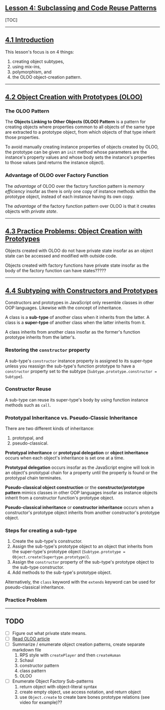 ## [Lesson 4: Subclassing and Code Reuse Patterns](https://launchschool.com/lessons/d5964d17/assignments)

[TOC]

---

## [4.1 Introduction](https://launchschool.com/lessons/d5964d17/assignments/b68dadcf)

This lesson's focus is on 4 things:

1. creating object subtypes,
2. using mix-ins,
3. polymorphism, and
4. the OLOO object-creation pattern.

---

## [4.2 Object Creation with Prototypes (OLOO)](https://launchschool.com/lessons/d5964d17/assignments/3db48c51)

### The OLOO Pattern

The **Objects Linking to Other Objects (OLOO) Pattern** is a pattern for creating objects where properties common to all objects of the same type are extracted to a prototype object, from which objects of that type inherit those properties.

To avoid manually creating instance properties of objects created by OLOO, the prototype can be given an `init` method whose parameters are the instance's property values and whose body sets the instance's properties to those values (and returns the instance object).

### Advantage of OLOO over Factory Function

The *advantage* of OLOO over the factory function pattern is *memory efficiency* insofar as there is only one copy of instance methods within the prototype object, instead of each instance having its own copy.

The *advantage* of the factory function pattern over OLOO is that it creates objects with *private state*.

---

## [4.3 Practice Problems: Object Creation with Prototypes](https://launchschool.com/lessons/d5964d17/assignments/02f965cb)

Objects created with OLOO do not have private state insofar as an object state can be accessed and modified with outside code.

Objects created with factory functions have private state insofar as the body of the factory function can have states?????

---

## [4.4 Subtyping with Constructors and Prototypes](https://launchschool.com/lessons/d5964d17/assignments/006358da)

Constructors and prototypes in JavaScript only resemble classes in other OOP languages. Likewise with the concept of inheritance.

A class is a **sub-type** of another class when it inherits from the latter. A class is a **super-type** of another class when the latter inherits from it.

A class inherits from another class insofar as the former's function prototype inherits from the latter's.

### Restoring the `constructor` property

A sub-type's `constructor` instance property is assigned to its super-type unless you reassign the sub-type's function prototype to have a `constructor` property set to the subtype (`Subtype.prototype.constructor = Subtype`).

### Constructor Reuse

A sub-type can reuse its super-type's body by using function instance methods such as `call`.

### Prototypal Inheritance vs. Pseudo-Classic Inheritance

There are two different kinds of inheritance:

1. prototypal, and
2. pseudo-classical.

**Prototypal inheritance** or **prototypal delegation** or **object inheritance** occurs when each object's inheritance is set one at a time.

**Prototypal delegation** occurs insofar as the JavaScript engine will look in an object's prototypal chain for a property until the property is found or the prototypal chain terminates.

**Pseudo-classical object construction** or the **constructor/prototype pattern** mimics classes in other OOP languages insofar as instance objects inherit from a constructor function's prototype object.

**Pseudo-classical inheritance** or **constructor inheritance** occurs when a constructor's prototype object inherits from another constructor's prototype object.

### Steps for creating a sub-type

1. Create the sub-type's constructor.
2. Assign the sub-type's prototype object to an object that inherits from the super-type's prototype object (`Subtype.prototype = Object.create(Supertype.prototype)`).
3. Assign the `constructor` property of the sub-type's prototype object to the sub-type constructor.
4. Add methods to the sub-type's prototype object.

Alternatively, the `class` keyword with the `extends` keyword can be used for pseudo-classical inheritance.

### Practice Problem

---

## TODO

- [ ] Figure out what private state means.
- [ ] [Read OLOO article](https://karistobias.medium.com/part-1-the-javascript-oloo-pattern-explained-with-pictures-34be175b7908)
- [ ] Summarize / enumerate object creation patterns, create separate markdown file
  1. RPS style with `createPlayer` and then `createHuman`
  2. Schaul
  3. constructor pattern
  4. class pattern
  5. OLOO
- [ ] Enumerate Object Factory Sub-patterns
  1. return object with object-literal syntax
  2. create empty object, use access notation, and return object
  3. use `Object.create` to create bare bones prototype relations (see video for example)??
